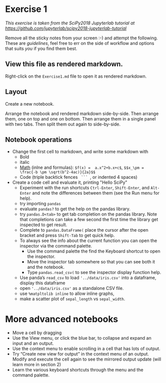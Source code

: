 # Exercise 1

*This exercise is taken from the SciPy2018 Jupyterlab tutorial at https://github.com/jupyterlab/scipy2018-jupyterlab-tutorial*

Remove all the sticky notes from your screen :-) and attempt the following.
These are _guidelines_, feel free to err on the side of workflow and
options that suits _you_ if you find them best.


## View this file as rendered markdown.

Right-click on the `Exercise1.md` file to open it as rendered markdown.

## Layout

Create a new notebook.

Arrange the notebook and rendered markdown side-by-side. Then arrange them, one on top and one on bottom. Then arrange them in a single panel with two tabs. Then split them out again to side-by-side.

## Notebook operations

- Change the first cell to markdown, and write some markdown with
    - Bold
    - italic
    - [Math](https://math.meta.stackexchange.com/questions/5020/mathjax-basic-tutorial-and-quick-reference) (inlne and formulas): `$f(x) =  a.x^2+b.x+c$`, `$$x_\pm = \frac{-b \pm \sqrt(b^2-4ac)}{2a}$$`
    - Code (triple backtick fences ` ``` `, or indented 4 spaces)
- Create a code cell and evaluate it, printing "Hello SciPy"
    - Experiment with the run shortcuts `Ctrl-Enter`, `Shift-Enter`, and `Alt-Enter` and note the differences between them (see the Run menu for help).
    - try importing `pandas`
    - evaluate `pandas?` to get the help on the pandas library.
    - try `pandas.D<tab>` to get tab completion on the pandas library. Note that completions can take a few second the first time the library get inspected to get result.
    - Complete to `pandas.DataFrame(` place the cursor after the open bracket and press `Shift-Tab` to get quick help.
    - To always see the info about the current function you can open the inspector via the command palette.
        - Use the command palette the find the Keyboard shortcut to open the inspector.
        - Move the inspector tab somewhere so that you can see both it and the notebook.
        - Type `pandas.read_csv(` to see the inspector display function help.
    - Use panda’s `read_csv` to load `'../data/iris.csv'` into a dataframe, display this dataframe
    - open `'../data/iris.csv'` as a standalone CSV file.
    - use `%matpltolib inline` to allow inline graphs, 
    - make a scatter plot of `sepal_length` vs `sepal_width`.


# More advanced notebooks

- Move a cell by dragging
- Use the View menu, or click the blue bar, to collapse and expand an input and an output.
- Use the context menu to enable scrolling in a cell that has lots of output.
- Try “Create new view for output” in the context menu of an output. Modify and execute the cell again to see the mirrored output update (will learn more in section 2)
- Learn the various keyboard shortcuts through the menu and the command palette.
